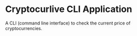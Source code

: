 # Cryptocurlive CLI Application
A CLI (command line interface) to check the current price of cryptocurrencies.
